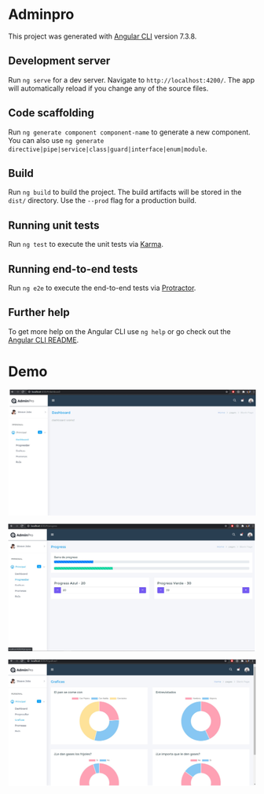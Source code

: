 # Adminpro

This project was generated with [Angular CLI](https://github.com/angular/angular-cli) version 7.3.8.

## Development server

Run `ng serve` for a dev server. Navigate to `http://localhost:4200/`. The app will automatically reload if you change any of the source files.

## Code scaffolding

Run `ng generate component component-name` to generate a new component. You can also use `ng generate directive|pipe|service|class|guard|interface|enum|module`.

## Build

Run `ng build` to build the project. The build artifacts will be stored in the `dist/` directory. Use the `--prod` flag for a production build.

## Running unit tests

Run `ng test` to execute the unit tests via [Karma](https://karma-runner.github.io).

## Running end-to-end tests

Run `ng e2e` to execute the end-to-end tests via [Protractor](http://www.protractortest.org/).

## Further help

To get more help on the Angular CLI use `ng help` or go check out the [Angular CLI README](https://github.com/angular/angular-cli/blob/master/README.md).

# Demo

![](https://github.com/JulioG194/admin-dashboard-angular/blob/master/src/assets/images/gallery/adminpro1.jpg?raw=true)

![](https://github.com/JulioG194/admin-dashboard-angular/blob/master/src/assets/images/gallery/adminpro2.jpg?raw=true)

![](https://github.com/JulioG194/admin-dashboard-angular/blob/master/src/assets/images/gallery/adminpro3.jpg?raw=true)
